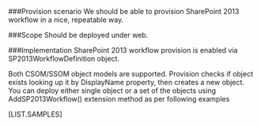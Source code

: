 <properties
	pageTitle="SP2013WorkflowDefinition"
    pageName="SP2013WorkflowDefinition"
    parentPageId="12771"
/>

###Provision scenario
We should be able to provision SharePoint 2013 workflow in a nice, repeatable way.

###Scope
Should be deployed under web.

###Implementation
SharePoint 2013 workflow provision is enabled via SP2013WorkflowDefinition object.

Both CSOM/SSOM object models are supported. 
Provision checks if object exists looking up it by DisplayName property, then creates a new object. 
You can deploy either single object or a set of the objects using AddSP2013Workflow() extension method as per following examples

[LIST.SAMPLES]